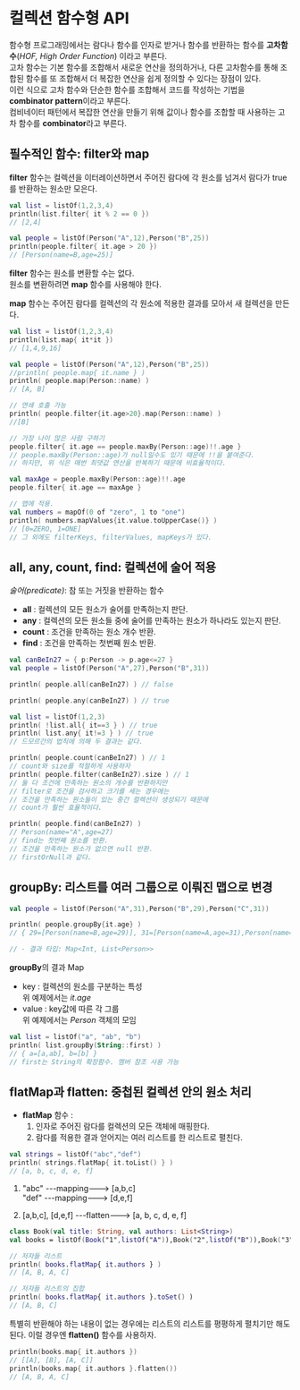 # 컬렉션 함수형 API

함수형 프로그래밍에서는 람다나 함수를 인자로 받거나 함수를 반환하는 함수를 **고차함수**(_HOF, High Order Function_) 이라고 부른다.  
고차 함수는 기본 함수를 조합해서 새로운 연산을 정의하거나, 다른 고차함수를 통해 조합된 함수를 또 조합해서 더 복잡한 연산을 쉽게 정의할 수 있다는 장점이 있다.   
이런 식으로 고차 함수와 단순한 함수를 조합해서 코드를 작성하는 기법을 **combinator pattern**이라고 부른다.   
컴비네이터 패턴에서 복잡한 연산을 만들기 위해 값이나 함수를 조합할 때 사용하는 고차 함수를 **combinator**라고 부른다.

## 필수적인 함수: filter와 map

**filter** 함수는 컬렉션을 이터레이션하면서 주어진 람다에 각 원소를 넘겨서 람다가 true를 반환하는 원소만 모은다.
```kotlin
val list = listOf(1,2,3,4)
println(list.filter{ it % 2 == 0 })
// [2,4]

val people = listOf(Person("A",12),Person("B",25))
println(people.filter{ it.age > 20 })
// [Person(name=B,age=25)]
```
**filter** 함수는 원소를 변환할 수는 없다.  
원소를 변환하려면 **map** 함수를 사용해야 한다.

**map** 함수는 주어진 람다를 컬렉션의 각 원소에 적용한 결과를 모아서 새 컬렉션을 만든다.
```kotlin
val list = listOf(1,2,3,4)
println(list.map{ it*it })
// [1,4,9,16]

val people = listOf(Person("A",12),Person("B",25))
//println( people.map{ it.name } )
println( people.map(Person::name) )
// [A, B]

// 연쇄 호출 가능
println( people.filter{it.age>20}.map(Person::name) )
//[B]

// 가장 나이 많은 사람 구하기
people.filter{ it.age == people.maxBy(Person::age)!!.age }
// people.maxBy(Person::age)가 null일수도 있기 때문에 !!을 붙여준다. 
// 하지만, 위 식은 매번 최댓값 연산을 반복하기 때문에 비효율적이다.

val maxAge = people.maxBy(Person::age)!!.age
people.filter{ it.age == maxAge }

// 맵에 적용.
val numbers = mapOf(0 of "zero", 1 to "one")
println( numbers.mapValues{it.value.toUpperCase()} )
// [0=ZERO, 1=ONE]
// 그 외에도 filterKeys, filterValues, mapKeys가 있다.
```

## all, any, count, find: 컬렉션에 술어 적용

*술어(predicate)*: 참 또는 거짓을 반환하는 함수

- **all** : 컬렉션의 모든 원소가 술어를 만족하는지 판단. 
- **any** : 컬렉션의 모든 원소들 중에 술어를 만족하는 원소가 하나라도 있는지 판단.  
- **count** : 조건을 만족하는 원소 개수 반환.
- **find** : 조건을 만족하는 첫번째 원소 반환. 

```kotlin
val canBeIn27 = { p:Person -> p.age<=27 }
val people = listOf(Person("A",27),Person("B",31))

println( people.all(canBeIn27) ) // false

println( people.any(canBeIn27) ) // true

val list = listOf(1,2,3)
println( !list.all{ it==3 } ) // true
println( list.any{ it!=3 } ) // true
// 드모르간의 법칙에 의해 두 결과는 같다. 

println( people.count(canBeIn27) ) // 1
// count와 size를 적절하게 사용하자
println( people.filter(canBeIn27).size ) // 1
// 둘 다 조건에 만족하는 원소의 개수를 반환하지만
// filter로 조건을 검사하고 크기를 세는 경우에는
// 조건을 만족하는 원소들이 있는 중간 컬렉션이 생성되기 때문에
// count가 훨씬 효율적이다. 

println( people.find(canBeIn27) ) 
// Person(name="A",age=27)
// find는 첫번째 원소를 반환.
// 조건을 만족하는 원소가 없으면 null 반환.
// firstOrNull과 같다.

```


## groupBy: 리스트를 여러 그룹으로 이뤄진 맵으로 변경

```kotlin
val people = listOf(Person("A",31),Person("B",29),Person("C",31))

println( people.groupBy{it.age} )
// { 29=[Person(name=B,age=29)], 31=[Person(name=A,age=31),Person(name=C,age=31)] }

// - 결과 타입: Map<Int, List<Person>>
```
**groupBy**의 결과 Map
- key : 컬렉션의 원소를 구분하는 특성  
위 예제에서는 _it.age_
- value : key값에 따른 각 그룹  
위 예제에서는 _Person_ 객체의 모임

```kotlin
val list = listOf("a", "ab", "b")
println( list.groupBy(String::first) )
// { a=[a,ab], b=[b] }
// first는 String의 확장함수. 멤버 참조 사용 가능
```

## flatMap과 flatten: 중첩된 컬렉션 안의 원소 처리

- **flatMap** 함수 : 
    1. 인자로 주어진 람다를 컬렉션의 모든 객체에 매핑한다.
    2. 람다를 적용한 결과 얻어지는 여러 리스트를 한 리스트로 펼친다.

```kotlin
val strings = listOf("abc","def")
println( strings.flatMap{ it.toList() } )
// [a, b, c, d, e, f]
```
1.  "abc" ---mapping---> [a,b,c]  
    "def" ---mapping---> [d,e,f]  

2. [a,b,c], [d,e,f] ---flatten---> [a, b, c, d, e, f]

```kotlin
class Book(val title: String, val authors: List<String>)
val books = listOf(Book("1",listOf("A")),Book("2",listOf("B")),Book("3",listOf("A","C")))

// 저자들 리스트
println( books.flatMap{ it.authors } )
// [A, B, A, C]

// 저자들 리스트의 집합
println( books.flatMap{ it.authors }.toSet() )
// [A, B, C]

```

특별히 반환해야 하는 내용이 없는 경우에는 리스트의 리스트를 평평하게 펼치기만 해도 된다. 이럴 경우엔 **flatten()** 함수를 사용하자.

```kotlin
println(books.map{ it.authors })
// [[A], [B], [A, C]]
println(books.map{ it.authors }.flatten())
// [A, B, A, C]
```
